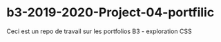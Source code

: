 # b3-2019-2020-Project-04-portfilic
Ceci est un repo de travail sur les portfolios B3 - exploration CSS
